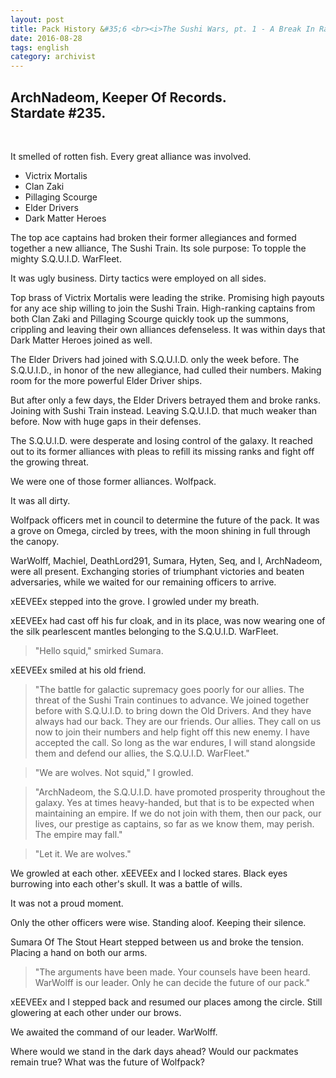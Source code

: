 ```yaml
---
layout: post
title: Pack History &#35;6 <br><i>The Sushi Wars, pt. 1 - A Break In Ranks</i>
date: 2016-08-28
tags: english
category: archivist
---
```

ArchNadeom, Keeper Of Records.<br>Stardate #235.
------------------------------------------------
&nbsp; 

It smelled of rotten fish. Every great alliance was involved.

- Victrix Mortalis
- Clan Zaki
- Pillaging Scourge
- Elder Drivers
- Dark Matter Heroes

The top ace captains had broken their former allegiances and formed together a new alliance, The Sushi Train. Its sole purpose: To topple the mighty S.Q.U.I.D. WarFleet.

It was ugly business. Dirty tactics were employed on all sides.

Top brass of Victrix Mortalis were leading the strike. Promising high payouts for any ace ship willing to join the Sushi Train. High-ranking captains from both Clan Zaki and Pillaging Scourge quickly took up the summons, crippling and leaving their own alliances defenseless. It was within days that Dark Matter Heroes joined as well.

The Elder Drivers had joined with S.Q.U.I.D. only the week before. The S.Q.U.I.D., in honor of the new allegiance, had culled their numbers. Making room for the more powerful Elder Driver ships. 

But after only a few days, the Elder Drivers betrayed them and broke ranks. Joining with Sushi Train instead. Leaving S.Q.U.I.D. that much weaker than before. Now with huge gaps in their defenses.

The S.Q.U.I.D. were desperate and losing control of the galaxy. It reached out to its former alliances with pleas to refill its missing ranks and fight off the growing threat.

We were one of those former alliances. Wolfpack.

It was all dirty.


Wolfpack officers met in council to determine the future of the pack. It was a grove on Omega, circled by trees, with the moon shining in full through the canopy.

WarWolff, Machiel, DeathLord291, Sumara, Hyten, Seq, and I, ArchNadeom, were all present. Exchanging stories of triumphant victories and beaten adversaries, while we waited for our remaining officers to arrive.

xEEVEEx stepped into the grove. I growled under my breath.

xEEVEEx had cast off his fur cloak, and in its place, was now wearing one of the silk pearlescent mantles belonging to the S.Q.U.I.D. WarFleet.

> "Hello squid," smirked Sumara.

xEEVEEx smiled at his old friend. 
> "The battle for galactic supremacy goes poorly for our allies. The threat of the Sushi Train continues to advance. We joined together before with S.Q.U.I.D. to bring down the Old Drivers. And they have always had our back. They are our friends. Our allies. They call on us now to join their numbers and help fight off this new enemy. I have accepted the call. So long as the war endures, I will stand alongside them and defend our allies, the S.Q.U.I.D. WarFleet."

> "We are wolves. Not squid," I growled.

> "ArchNadeom, the S.Q.U.I.D. have promoted prosperity throughout the galaxy. Yes at times heavy-handed, but that is to be expected when maintaining an empire. If we do not join with them, then our pack, our lives, our prestige as captains, so far as we know them, may perish. The empire may fall."

> "Let it. We are wolves."

We growled at each other. xEEVEEx and I locked stares. Black eyes burrowing into each other's skull. It was a battle of wills.

It was not a proud moment. 

Only the other officers were wise. Standing aloof. Keeping their silence.


Sumara Of The Stout Heart stepped between us and broke the tension. Placing a hand on both our arms.

> "The arguments have been made. Your counsels have been heard. WarWolff is our leader. Only he can decide the future of our pack."

xEEVEEx and I stepped back and resumed our places among the circle. Still glowering at each other under our brows. 

We awaited the command of our leader. WarWolff. 


Where would we stand in the dark days ahead? Would our packmates remain true? What was the future of Wolfpack?